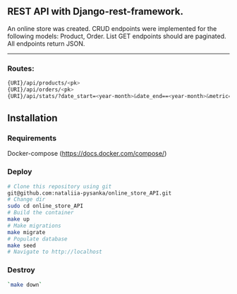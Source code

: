 ## REST API with Django-rest-framework.
An online store  was created. CRUD endpoints were implemented for the following models: Product, Order. 
List GET endpoints should are paginated. All endpoints return JSON. 

____

### Routes:
```bash
{URI}/api/products/<pk>
{URI}/api/orders/<pk>
{URI}/api/stats/?date_start=<year-month>&date_end==<year-month>&metric=<[price|count]>
```

## Installation

### Requirements

Docker-compose (https://docs.docker.com/compose/)

### Deploy

```bash
# Clone this repository using git
git@github.com:nataliia-pysanka/online_store_API.git
# Change dir
sudo cd online_store_API
# Build the container
make up
# Make migrations
make migrate
# Populate database
make seed
# Navigate to http://localhost
```

### Destroy

```bash
`make down`
```

